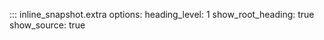 

::: inline_snapshot.extra
    options:
      heading_level: 1
      show_root_heading: true
      show_source: true
